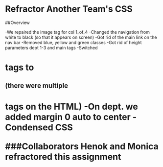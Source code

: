 # Refractor Another Team's CSS

##Overview

-We repaired the image tag for col 1_of_4
-Changed the navigation from white to black (so that it appears on screen)
-Got rid of the main link on the nav bar
-Removed blue, yellow and green classes 
-Got rid of height parameters dept 1-3 and main tags
-Switched <h1> tags to <h2> (there were multiple <h1> tags on the HTML)
-On dept. we added margin 0 auto to center
-Condensed CSS

###Collaborators
Henok and Monica refractored this assignment